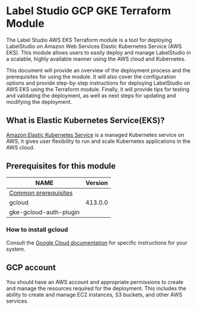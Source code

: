 # Label Studio GCP GKE Terraform Module

The Label Studio AWS EKS Terraform module is a tool for deploying LabelStudio on Amazon Web Services Elastic Kubernetes Service (AWS EKS). This module allows users to easily deploy and manage LabelStudio in a scalable, highly available manner using the AWS cloud and Kubernetes.

This document will provide an overview of the deployment process and the prerequisites for using the module. It will also cover the configuration options and provide step-by-step instructions for deploying LabelStudio on AWS EKS using the Terraform module. Finally, it will provide tips for testing and validating the deployment, as well as next steps for updating and modifying the deployment.



## What is Elastic Kubernetes Service(EKS)?
[Amazon Elastic Kubernetes Service](https://docs.aws.amazon.com/eks/latest/userguide/what-is-eks.html) is a managed Kubernetes service on AWS, it gives user flexibility to run and scale Kubernetes applications in the AWS cloud.

## Prerequisites for this module

| NAME                                                         | Version | 
|--------------------------------------------------------------|---------|
| [Common prerequisites](../../README.md#Common-prerequisites) |         | 
| gcloud                                                       | 413.0.0 |
| gke-gcloud-auth-plugin                                       |         |

### How to install gcloud

Consult the [Google Cloud documentation](https://cloud.google.com/sdk/docs/install) for specific instructions for your system.

## GCP account
You should have an AWS account and appropriate permissions to create and manage the resources required for the deployment. This includes the ability to create and manage EC2 instances, S3 buckets, and other AWS services.
